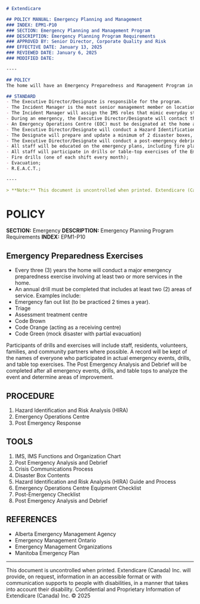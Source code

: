 ```markdown
# Extendicare

## POLICY MANUAL: Emergency Planning and Management
### INDEX: EPM1-P10
### SECTION: Emergency Planning and Management Program
### DESCRIPTION: Emergency Planning Program Requirements
### APPROVED BY: Senior Director, Corporate Quality and Risk
### EFFECTIVE DATE: January 13, 2025
### REVIEWED DATE: January 6, 2025
### MODIFIED DATE:

----

## POLICY
The home will have an Emergency Preparedness and Management Program in effect that reflects The Incident Management System (IMS) and includes home-specific planning, response, and business continuity guides.

## STANDARD
- The Executive Director/Designate is responsible for the program.
- The Incident Manager is the most senior management member on location during the emergency unless otherwise designated by the Executive Director.
- The Incident Manager will assign the IMS roles that mimic everyday staff routines and responsibilities as closely as possible during an emergency. The Incident Manager may assign themselves all roles for a smaller emergency, multiple roles to one person, one role per person, or multiple people one role.
- During an emergency, the Executive Director/Designate will contact the Regional Director/Regional Director of Operations who will then enact the Issue Alert process.
- An Emergency Operations Centre (EOC) must be designated at the home as a central place for meetings and to coordinate the emergency response. An alternate EOC must also be designated outside the home in the event of a total evacuation, by the Executive Director/Designate.
- The Executive Director/Designate will conduct a Hazard Identification and Risk Analysis (HIRA) annually with the home’s interdisciplinary team to identify and assess the home specific risks.
- The Designate will prepare and update a minimum of 2 disaster boxes, one located in the EOC and one in a nursing station.
- The Executive Director/Designate will conduct a post-emergency debrief and evaluation of every incident and exercise, acknowledge staff participation, and take inventory of the expenses incurred as a result of the emergency incident.
- All staff will be educated on the emergency plans, including fire plans and where to locate them upon hire and annually thereafter.
- All staff will participate in drills or table-top exercises of the Emergency response codes during the designated code of the month (all emergency response codes will be practiced every year) as well as the following annually:
- Fire drills (one of each shift every month);
- Evacuation;
- R.E.A.C.T.;

----

> **Note:** This document is uncontrolled when printed. Extendicare (Canada) Inc. will provide, on request, information in an accessible format or with communication supports to people with disabilities, in a manner that takes into account their disability. Confidential and Proprietary Information of Extendicare (Canada) Inc. © 2025
```

# POLICY

**SECTION:** Emergency
**DESCRIPTION:** Emergency Planning Program Requirements
**INDEX:** EPM1-P10

## Emergency Preparedness Exercises

- Every three (3) years the home will conduct a major emergency preparedness exercise involving at least two or more services in the home.
- An annual drill must be completed that includes at least two (2) areas of service. Examples include:
- Emergency fan out list (to be practiced 2 times a year).
- Triage
- Assessment treatment centre
- Code Brown
- Code Orange (acting as a receiving centre)
- Code Green (mock disaster with partial evacuation)

Participants of drills and exercises will include staff, residents, volunteers, families, and community partners where possible. A record will be kept of the names of everyone who participated in actual emergency events, drills, and table top exercises. The Post Emergency Analysis and Debrief will be completed after all emergency events, drills, and table tops to analyze the event and determine areas of improvement.

## PROCEDURE

1. Hazard Identification and Risk Analysis (HIRA)
2. Emergency Operations Centre
3. Post Emergency Response

## TOOLS

1. IMS, IMS Functions and Organization Chart
2. Post Emergency Analysis and Debrief
3. Crisis Communications Process
4. Disaster Box Contents
5. Hazard Identification and Risk Analysis (HIRA) Guide and Process
6. Emergency Operations Centre Equipment Checklist
7. Post-Emergency Checklist
8. Post Emergency Analysis and Debrief

## REFERENCES

- Alberta Emergency Management Agency
- Emergency Management Ontario
- Emergency Management Organizations
- Manitoba Emergency Plan

----

This document is uncontrolled when printed.
Extendicare (Canada) Inc. will provide, on request, information in an accessible format or with communication supports to people with disabilities, in a manner that takes into account their disability. Confidential and Proprietary Information of Extendicare (Canada) Inc. © 2025